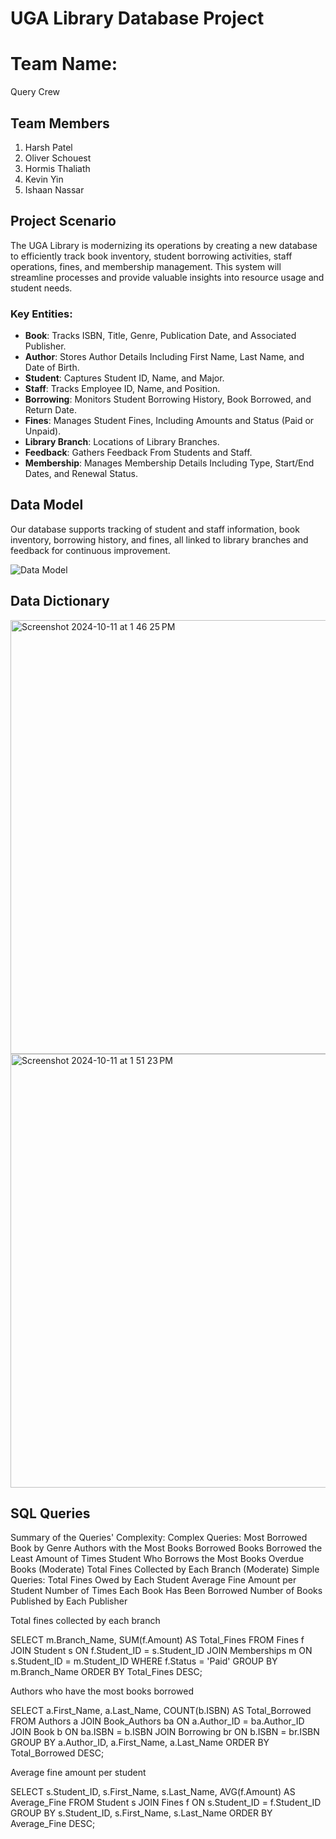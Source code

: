 # UGA Library Database Project

# Team Name:
Query Crew

## Team Members
1. Harsh Patel
2. Oliver Schouest
3. Hormis Thaliath
4. Kevin Yin
5. Ishaan Nassar

## Project Scenario

The UGA Library is modernizing its operations by creating a new database to efficiently track book inventory, student borrowing activities, staff operations, fines, and membership management. This system will streamline processes and provide valuable insights into resource usage and student needs.

### Key Entities:
- **Book**: Tracks ISBN, Title, Genre, Publication Date, and Associated Publisher.
- **Author**: Stores Author Details Including First Name, Last Name, and Date of Birth.
- **Student**: Captures Student ID, Name, and Major.
- **Staff**: Tracks Employee ID, Name, and Position.
- **Borrowing**: Monitors Student Borrowing History, Book Borrowed, and Return Date.
- **Fines**: Manages Student Fines, Including Amounts and Status (Paid or Unpaid).
- **Library Branch**: Locations of Library Branches.
- **Feedback**: Gathers Feedback From Students and Staff.
- **Membership**: Manages Membership Details Including Type, Start/End Dates, and Renewal Status.

## Data Model

Our database supports tracking of student and staff information, book inventory, borrowing history, and fines, all linked to library branches and feedback for continuous improvement.

![Data Model](data_model.png)

## Data Dictionary
<img width="694" alt="Screenshot 2024-10-11 at 1 46 25 PM" src="https://github.com/user-attachments/assets/c4c5ac1d-df87-4e6b-81e1-7c2ed5c99416">
<img width="694" alt="Screenshot 2024-10-11 at 1 51 23 PM" src="https://github.com/user-attachments/assets/653ff6b9-ce2b-4a3b-a8b0-ea76aa6cae66">


## SQL Queries
Summary of the Queries' Complexity:
Complex Queries:
Most Borrowed Book by Genre
Authors with the Most Books Borrowed
Books Borrowed the Least Amount of Times
Student Who Borrows the Most Books
Overdue Books (Moderate)
Total Fines Collected by Each Branch (Moderate)
Simple Queries:
Total Fines Owed by Each Student
Average Fine Amount per Student
Number of Times Each Book Has Been Borrowed
Number of Books Published by Each Publisher



Total fines collected by each branch

SELECT m.Branch_Name, SUM(f.Amount) AS Total_Fines 
FROM Fines f 
JOIN Student s ON f.Student_ID = s.Student_ID 
JOIN Memberships m ON s.Student_ID = m.Student_ID 
WHERE f.Status = 'Paid' 
GROUP BY m.Branch_Name 
ORDER BY Total_Fines DESC;

Authors who have the most books borrowed

SELECT a.First_Name, a.Last_Name, COUNT(b.ISBN) AS Total_Borrowed 
FROM Authors a 
JOIN Book_Authors ba ON a.Author_ID = ba.Author_ID 
JOIN Book b ON ba.ISBN = b.ISBN 
JOIN Borrowing br ON b.ISBN = br.ISBN 
GROUP BY a.Author_ID, a.First_Name, a.Last_Name 
ORDER BY Total_Borrowed DESC;


Average fine amount per student

SELECT s.Student_ID, s.First_Name, s.Last_Name, AVG(f.Amount) AS Average_Fine 
FROM Student s 
JOIN Fines f ON s.Student_ID = f.Student_ID 
GROUP BY s.Student_ID, s.First_Name, s.Last_Name 
ORDER BY Average_Fine DESC;

